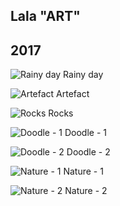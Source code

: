 ## Lala "ART"

## 2017

![Rainy day](http://www.linuxor.sk/content/art/2017-RainyDay.jpg)
Rainy day

![Artefact](http://www.linuxor.sk/content/art/2017-Artefact.jpg)
Artefact

![Rocks](http://www.linuxor.sk/content/art/2017-Rocks.jpg)
Rocks

![Doodle - 1](http://www.linuxor.sk/content/art/2017-Doodle-1.jpg)
Doodle - 1

![Doodle - 2](http://www.linuxor.sk/content/art/2017-Doodle-2.jpg)
Doodle - 2

![Nature - 1](http://www.linuxor.sk/content/art/2017-Nature-1.jpg)
Nature - 1

![Nature - 2](http://www.linuxor.sk/content/art/2017-Nature-2.jpg)
Nature - 2


